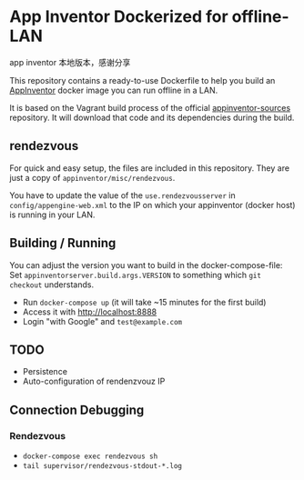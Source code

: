 # App Inventor Dockerized for offline-LAN
app inventor 本地版本，感谢分享

This repository contains a ready-to-use Dockerfile to help you build an [AppInventor](https://appinventor.mit.edu) docker image you can run offline in a LAN.

It is based on the Vagrant build process of the official [appinventor-sources](https://github.com/mit-cml/appinventor-sources) repository. It will download that code and its dependencies during the build.

## rendezvous

For quick and easy setup, the files are included in this repository.
They are just a copy of `appinventor/misc/rendezvous`.

You have to update the value of the `use.rendezvousserver` in `config/appengine-web.xml` to the IP on which your appinventor (docker host) is running in your LAN.

## Building / Running

You can adjust the version you want to build in the docker-compose-file:
Set `appinventorserver.build.args.VERSION` to something which `git checkout` understands.

- Run `docker-compose up` (it will take ~15 minutes for the first build)
- Access it with <http://localhost:8888>
- Login "with Google" and `test@example.com`

## TODO

- Persistence
- Auto-configuration of rendenzvouz IP

## Connection Debugging

### Rendezvous

- `docker-compose exec rendezvous sh`
- `tail supervisor/rendezvous-stdout-*.log`
